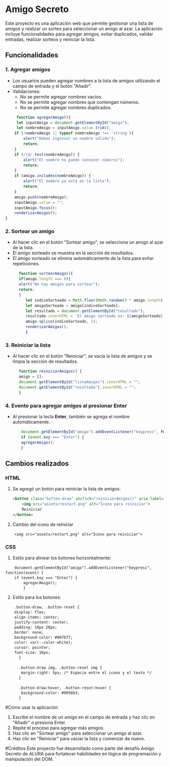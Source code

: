 # Amigo Secreto

Este proyecto es una aplicación web que permite gestionar una lista de amigos y realizar un sorteo para seleccionar un amigo al azar. La aplicación incluye funcionalidades para agregar amigos, evitar duplicados, validar entradas, realizar sorteos y reiniciar la lista.

## Funcionalidades

### 1. **Agregar amigos**
   - Los usuarios pueden agregar nombres a la lista de amigos utilizando el campo de entrada y el botón "Añadir".
   - Validaciones:
     - No se permite agregar nombres vacíos.
     - No se permite agregar nombres que contengan números.
     - No se permite agregar nombres duplicados.
```app.js
     function agregarAmigo(){
     let inputAmigo = document.getElementById("amigo");
     let nombreAmigo = inputAmigo.value.trim();
    if (!nombreAmigo || typeof nombreAmigo !== 'string'){
        alert("Debes ingresar un nombre válido");
        return;
    }
    if (/\d/.test(nombreAmigo)) {
        alert("El nombre no puede contener números");
        return;
    }  
    if (amigo.includes(nombreAmigo)) {
        alert("El nombre ya está en la lista");
        return;
    }  
    amigo.push(nombreAmigo);
    inputAmigo.value = "";
    inputAmigo.focus();
    renderizarAmigos();
}
```
### 2. **Sortear un amigo**
   - Al hacer clic en el botón "Sortear amigo", se selecciona un amigo al azar de la lista.
   - El amigo sorteado se muestra en la sección de resultados.
   - El amigo sorteado se elimina automáticamente de la lista para evitar repeticiones.
```app.js
      function sortearAmigo(){
      if(amigo.length === 0){
      alert("No hay amigos para sortear");
      return;
      }
         let indiceSorteado = Math.floor(Math.random() * amigo.length);
         let amigoSorteado = amigo[indiceSorteado];
         let resultado = document.getElementById("resultado");
         resultado.innerHTML = `El amigo sorteado es: ${amigoSorteado}`;
         amigo.splice(indiceSorteado, 1);
         renderizarAmigos();
         }
```
### 3. **Reiniciar la lista**
   - Al hacer clic en el botón "Reiniciar", se vacía la lista de amigos y se limpia la sección de resultados.
```app.js
      function reiniciarAmigos() {
      amigo = [];
      document.getElementById("listaAmigos").innerHTML = "";
      document.getElementById("resultado").innerHTML = "";
      }
```
### 4. **Evento para agregar amigos al presionar Enter**
   - Al presionar la tecla **Enter**, también se agrega el nombre automáticamente.
```app.js
       document.getElementById("amigo").addEventListener("keypress", function(event) {
       if (event.key === "Enter") {
       agregarAmigo();
       }
```
## Cambios realizados

### **HTML**
1. Se agregó un botón para reiniciar la lista de amigos:
   ```html
   <button class="button-draw" onclick="reiniciarAmigos()" aria-label="Reiniciar lista de amigos">
       <img src="assets/restart.png" alt="Ícono para reiniciar">
       Reiniciar
   </button>
2. Cambio del icono de reiniciar
```
    <img src="assets/restart.png" alt="Ícono para reiniciar">
```
### **CSS**   
1. Estilo para alinear los botones horizontalmente:
```style.CSS
    document.getElementById("amigo").addEventListener("keypress", function(event) {
    if (event.key === "Enter") {
        agregarAmigo();
        }
```
2. Estilo para los botones:
```style.CSS
    .button-draw, .button-reset {
    display: flex;
    align-items: center;
    justify-content: center;
    padding: 10px 20px;
    border: none;
    background-color: #007bff;
    color: var(--color-white);
    cursor: pointer;
    font-size: 16px;
      }

      .button-draw img, .button-reset img {
       margin-right: 5px; /* Espacio entre el icono y el texto */
      }

      .button-draw:hover, .button-reset:hover {
       background-color: #0056b3;
      }
```
#Cómo usar la aplicación
1. Escribe el nombre de un amigo en el campo de entrada y haz clic en "Añadir" o presiona Enter.
2. Repite el proceso para agregar más amigos.
3. Haz clic en "Sortear amigo" para seleccionar un amigo al azar.
4. Haz clic en "Reiniciar" para vaciar la lista y comenzar de nuevo.

#Créditos
Este proyecto fue desarrollado como parte del desafío Amigo Secreto de ALURA para fortalecer habilidades en lógica de programación y manipulación del DOM. `


